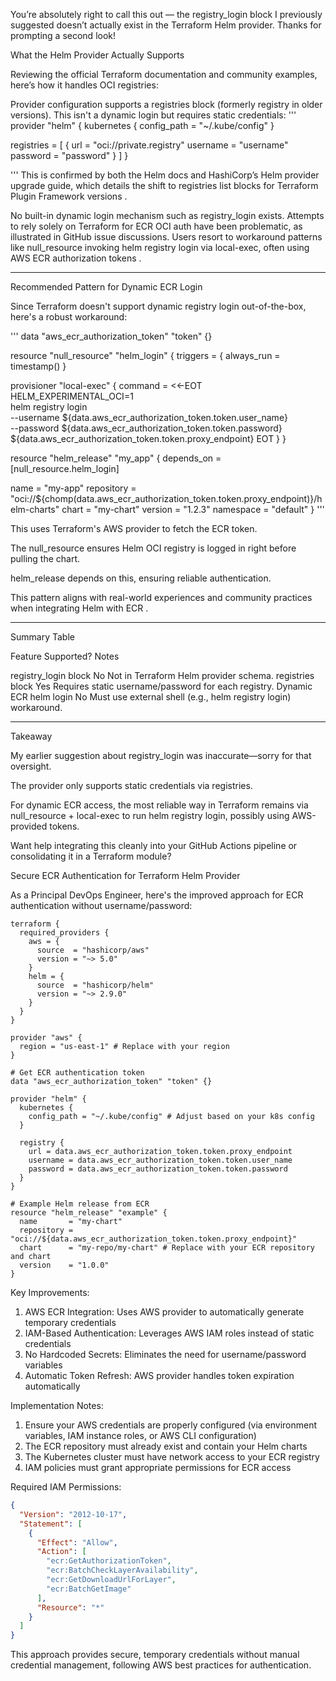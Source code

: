 You’re absolutely right to call this out — the registry_login block I previously suggested doesn’t actually exist in the Terraform Helm provider. Thanks for prompting a second look!

What the Helm Provider Actually Supports

Reviewing the official Terraform documentation and community examples, here’s how it handles OCI registries:

Provider configuration supports a registries block (formerly registry in older versions). This isn't a dynamic login but requires static credentials:
'''
provider "helm" {
  kubernetes {
    config_path = "~/.kube/config"
  }

  registries = [
    {
      url      = "oci://private.registry"
      username = "username"
      password = "password"
    }
  ]
}

'''
This is confirmed by both the Helm docs and HashiCorp’s Helm provider upgrade guide, which details the shift to registries list blocks for Terraform Plugin Framework versions .

No built-in dynamic login mechanism such as registry_login exists. Attempts to rely solely on Terraform for ECR OCI auth have been problematic, as illustrated in GitHub issue discussions. Users resort to workaround patterns like null_resource invoking helm registry login via local-exec, often using AWS ECR authorization tokens .



---

Recommended Pattern for Dynamic ECR Login

Since Terraform doesn't support dynamic registry login out-of-the-box, here's a robust workaround:

'''
data "aws_ecr_authorization_token" "token" {}

resource "null_resource" "helm_login" {
  triggers = {
    always_run = timestamp()
  }

  provisioner "local-exec" {
    command = <<-EOT
      HELM_EXPERIMENTAL_OCI=1 \
      helm registry login \
        --username ${data.aws_ecr_authorization_token.token.user_name} \
        --password ${data.aws_ecr_authorization_token.token.password} \
        ${data.aws_ecr_authorization_token.token.proxy_endpoint}
    EOT
  }
}

resource "helm_release" "my_app" {
  depends_on = [null_resource.helm_login]

  name       = "my-app"
  repository = "oci://${chomp(data.aws_ecr_authorization_token.token.proxy_endpoint)}/helm-charts"
  chart      = "my-chart"
  version    = "1.2.3"
  namespace  = "default"
}
'''

This uses Terraform's AWS provider to fetch the ECR token.

The null_resource ensures Helm OCI registry is logged in right before pulling the chart.

helm_release depends on this, ensuring reliable authentication.


This pattern aligns with real-world experiences and community practices when integrating Helm with ECR .


---

Summary Table

Feature	Supported?	Notes

registry_login block	No	Not in Terraform Helm provider schema.
registries block	Yes	Requires static username/password for each registry. 
Dynamic ECR helm login	No	Must use external shell (e.g., helm registry login) workaround. 



---

Takeaway

My earlier suggestion about registry_login was inaccurate—sorry for that oversight.

The provider only supports static credentials via registries.

For dynamic ECR access, the most reliable way in Terraform remains via null_resource + local-exec to run helm registry login, possibly using AWS-provided tokens.


Want help integrating this cleanly into your GitHub Actions pipeline or consolidating it in a Terraform module?

Secure ECR Authentication for Terraform Helm Provider

As a Principal DevOps Engineer, here's the improved approach for ECR authentication without username/password:

```hcl
terraform {
  required_providers {
    aws = {
      source  = "hashicorp/aws"
      version = "~> 5.0"
    }
    helm = {
      source  = "hashicorp/helm"
      version = "~> 2.9.0"
    }
  }
}

provider "aws" {
  region = "us-east-1" # Replace with your region
}

# Get ECR authentication token
data "aws_ecr_authorization_token" "token" {}

provider "helm" {
  kubernetes {
    config_path = "~/.kube/config" # Adjust based on your k8s config
  }

  registry {
    url = data.aws_ecr_authorization_token.token.proxy_endpoint
    username = data.aws_ecr_authorization_token.token.user_name
    password = data.aws_ecr_authorization_token.token.password
  }
}

# Example Helm release from ECR
resource "helm_release" "example" {
  name       = "my-chart"
  repository = "oci://${data.aws_ecr_authorization_token.token.proxy_endpoint}"
  chart      = "my-repo/my-chart" # Replace with your ECR repository and chart
  version    = "1.0.0"
}
```

Key Improvements:

1. AWS ECR Integration: Uses AWS provider to automatically generate temporary credentials
2. IAM-Based Authentication: Leverages AWS IAM roles instead of static credentials
3. No Hardcoded Secrets: Eliminates the need for username/password variables
4. Automatic Token Refresh: AWS provider handles token expiration automatically

Implementation Notes:

1. Ensure your AWS credentials are properly configured (via environment variables, IAM instance roles, or AWS CLI configuration)
2. The ECR repository must already exist and contain your Helm charts
3. The Kubernetes cluster must have network access to your ECR registry
4. IAM policies must grant appropriate permissions for ECR access

Required IAM Permissions:

```json
{
  "Version": "2012-10-17",
  "Statement": [
    {
      "Effect": "Allow",
      "Action": [
        "ecr:GetAuthorizationToken",
        "ecr:BatchCheckLayerAvailability",
        "ecr:GetDownloadUrlForLayer",
        "ecr:BatchGetImage"
      ],
      "Resource": "*"
    }
  ]
}
```

This approach provides secure, temporary credentials without manual credential management, following AWS best practices for authentication.